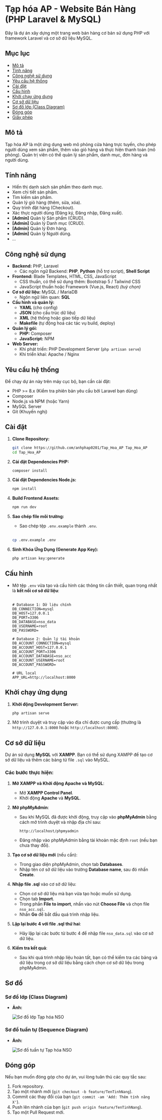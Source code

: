 # Tạp hóa AP - Website Bán Hàng (PHP Laravel & MySQL)

Đây là dự án xây dựng một trang web bán hàng cơ bản sử dụng PHP với framework Laravel và cơ sở dữ liệu MySQL.

## Mục lục

* [Mô tả](#mô-tả)
* [Tính năng](#tính-năng)
* [Công nghệ sử dụng](#công-nghệ-sử-dụng)
* [Yêu cầu hệ thống](#yêu-cầu-hệ-thống)
* [Cài đặt](#cài-đặt)
* [Cấu hình](#cấu-hình)
* [Khởi chạy ứng dụng](#khởi-chạy-ứng-dụng)
* [Cơ sở dữ liệu](#cơ-sở-dữ-liệu)
* [Sơ đồ lớp (Class Diagram)](#sơ-đồ-lớp-class-diagram)
* [Đóng góp](#đóng-góp)
* [Giấy phép](#giấy-phép)

## Mô tả

Tạp hóa AP là một ứng dụng web mô phỏng cửa hàng trực tuyến, cho phép người dùng xem sản phẩm, thêm vào giỏ hàng và thực hiện thanh toán (mô phỏng). Quản trị viên có thể quản lý sản phẩm, danh mục, đơn hàng và người dùng.

## Tính năng

* Hiển thị danh sách sản phẩm theo danh mục.
* Xem chi tiết sản phẩm.
* Tìm kiếm sản phẩm.
* Quản lý giỏ hàng (thêm, sửa, xóa).
* Quy trình đặt hàng (Checkout).
* Xác thực người dùng (Đăng ký, Đăng nhập, Đăng xuất).
* **[Admin]** Quản lý Sản phẩm (CRUD).
* **[Admin]** Quản lý Danh mục (CRUD).
* **[Admin]** Quản lý Đơn hàng.
* **[Admin]** Quản lý Người dùng.
* *...*

## Công nghệ sử dụng

* **Backend:** PHP, Laravel
  * Các ngôn ngữ Backend: **PHP**, **Python** (hỗ trợ script), **Shell Script**
* **Frontend:** Blade Templates, HTML, CSS, JavaScript
  * CSS thuần, có thể sử dụng thêm: Bootstrap 5 / Tailwind CSS
  * JavaScript thuần hoặc Framework (Vue.js, React) *(tuỳ chọn)*
* **Cơ sở dữ liệu:** MySQL / MariaDB
  * Ngôn ngữ liên quan: **SQL**
* **Cấu hình và quản lý:**
  * **YAML** (cho config)
  * **JSON** (cho cấu trúc dữ liệu)
  * **XML** (hệ thống hoặc giao tiếp dữ liệu)
  * **Makefile** (tự động hoá các tác vụ build, deploy)
* **Quản lý gói:**
  * **PHP:** Composer
  * **JavaScript:** NPM
* **Web Server:**
  * Khi phát triển: PHP Development Server (`php artisan serve`)
  * Khi triển khai: Apache / Nginx

## Yêu cầu hệ thống

Để chạy dự án này trên máy cục bộ, bạn cần cài đặt:

* PHP >= 8.x (Kiểm tra phiên bản yêu cầu bởi Laravel bạn dùng)
* Composer
* Node.js và NPM (hoặc Yarn)
* MySQL Server
* Git (Khuyến nghị)

## Cài đặt

1.  **Clone Repository:**
    ```bash
    git clone https://github.com/anhphap0201/Tap_Hoa_AP Tap_Hoa_AP
    cd Tap_Hoa_AP
    ```

2.  **Cài đặt Dependencies PHP:**
    ```bash
    composer install
    ```

3.  **Cài đặt Dependencies Node.js:**
    ```bash
    npm install
    ```

4.  **Build Frontend Assets:**
    ```bash
    npm run dev
    ```

5.  **Sao chép file môi trường:**
    * Sao chép tệp `.env.example` thành `.env`.</br></br>
    ```bash
    cp .env.example .env
    ```

6.  **Sinh Khóa Ứng Dụng (Generate App Key):**
    ```bash
    php artisan key:generate
    ```

## Cấu hình
* Mở tệp `.env` vừa tạo và cấu hình các thông tin cần thiết, quan trọng nhất là **kết nối cơ sở dữ liệu**:</br></br>
    ```dotenv
    # Database 1: Dữ liệu chính
    DB_CONNECTION=mysql
    DB_HOST=127.0.0.1
    DB_PORT=3306
    DB_DATABASE=nso_data
    DB_USERNAME=root
    DB_PASSWORD=

    # Database 2: Quản lý tài khoản
    DB_ACCOUNT_CONNECTION=mysql
    DB_ACCOUNT_HOST=127.0.0.1
    DB_ACCOUNT_PORT=3306
    DB_ACCOUNT_DATABASE=nso_acc
    DB_ACCOUNT_USERNAME=root
    DB_ACCOUNT_PASSWORD=

    # URL local
    APP_URL=http://localhost:8000

    ```

## Khởi chạy ứng dụng


1.  **Khởi động Development Server:**
    ```bash
    php artisan serve
    ```

2.  Mở trình duyệt và truy cập vào địa chỉ được cung cấp (thường là `http://127.0.0.1:8000` hoặc `http://localhost:8000`).

## Cơ sở dữ liệu

Dự án sử dụng **MySQL** với **XAMPP**. Bạn có thể sử dụng XAMPP để tạo cơ sở dữ liệu và thêm các bảng từ file `.sql` vào MySQL.

### Các bước thực hiện:

1. **Mở XAMPP và Khởi động Apache và MySQL**:
   - Mở **XAMPP Control Panel**.
   - Khởi động **Apache** và **MySQL**.

2. **Mở phpMyAdmin**:
   - Sau khi MySQL đã được khởi động, truy cập vào **phpMyAdmin** bằng cách mở trình duyệt và nhập địa chỉ sau:
     ```
     http://localhost/phpmyadmin
     ```
   - Đăng nhập vào phpMyAdmin bằng tài khoản mặc định `root` (nếu bạn chưa thay đổi).

3. **Tạo cơ sở dữ liệu mới** (nếu cần):
   - Trong giao diện phpMyAdmin, chọn tab **Databases**.
   - Nhập tên cơ sở dữ liệu vào trường **Database name**, sau đó nhấn **Create**.

4. **Nhập file .sql** vào cơ sở dữ liệu:
   - Chọn cơ sở dữ liệu mà bạn vừa tạo hoặc muốn sử dụng.
   - Chọn tab **Import**.
   - Trong phần **File to import**, nhấn vào nút **Choose File** và chọn file `nso_acc.sql`.
   - Nhấn **Go** để bắt đầu quá trình nhập liệu.

5. **Lặp lại bước 4 với file .sql thứ hai**:
   - Hãy lặp lại các bước từ bước 4 để nhập file  `nso_data.sql` vào cơ sở dữ liệu.

6. **Kiểm tra kết quả**:
   - Sau khi quá trình nhập liệu hoàn tất, bạn có thể kiểm tra các bảng và dữ liệu trong cơ sở dữ liệu bằng cách chọn cơ sở dữ liệu trong phpMyAdmin.

## Sơ đồ
### Sơ đồ lớp (Class Diagram)
* **Ảnh:**

    ![Sơ đồ lớp Tạp hóa NSO](./Img/NSO_SHOP_CLASS_DIAGRAM.drawio.png)

### Sơ đồ tuần tự (Sequence Diagram)
* **Ảnh:**

    ![Sơ đồ tuần tự Tạp hóa NSO](./Img/NSO_SHOP_SEQUENCE_DIAGRAM.drawio.png)

## Đóng góp

Nếu bạn muốn đóng góp cho dự án, vui lòng tuân thủ các quy tắc sau:

1.  Fork repository.
2.  Tạo một nhánh mới (`git checkout -b feature/TenTinhNang`).
3.  Commit các thay đổi của bạn (`git commit -am 'Add: Thêm tính năng X'`).
4.  Push lên nhánh của bạn (`git push origin feature/TenTinhNang`).
5.  Tạo một Pull Request mới.